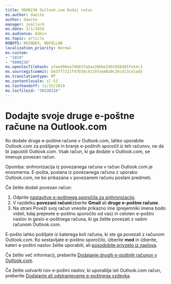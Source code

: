 ```yaml
---
title: 9000236 Outlook.com Dodaj račun
ms.author: daeite
author: daeite
manager: joallard
ms.date: 3/1/2019
ms.audience: Admin
ms.topic: article
ROBOTS: NOINDEX, NOFOLLOW
localization_priority: Normal
ms.custom:
- "1819"
- "9000236"
ms.openlocfilehash: a7eed96ea74b037adaa39bbe2d91936d65fe54c3
ms.sourcegitcommit: b43f77221f47b50c41197a448a9c26c423ce1ad5
ms.translationtype: MT
ms.contentlocale: sl-SI
ms.lasthandoff: 11/15/2019
ms.locfileid: "36538216"
---
```

# <a name="add-your-other-email-accounts-to-outlookcom"></a>Dodajte svoje druge e-poštne račune na Outlook.com

Ko dodate druge e-poštne račune v Outlook.com, lahko uporabite Outlook.com za pošiljanje in branje e-poštnih sporočil iz teh računov, ne da bi zapustili Outlook.com. Vsak račun, ki ga dodate v Outlook.com, se imenuje povezan račun.

Opomba: sinhronizacija iz povezanega računa v račun Outlook.com je enosmerna. E-pošta, poslana iz povezanega računa z uporabo Outlook.com, ne bo prikazana v povezanem računu poslani predmeti.

Če želite dodati povezan račun:

1. Odprite [nastavitve e-poštnega sporočila za sinhronizacijo](https://go.microsoft.com/fwlink/?linkid=875264).
2. V razdelku **povezani računi**izberite **Gmail** ali **druge e-poštne račune**.
3. Na strani Poveži svoj račun vnesite prikazno ime (prejemniki imena bodo videli, kdaj prejmete e-poštno sporočilo od vas) in celoten e-poštni naslov in geslo e-poštnega računa, ki ga želite povezati z vašim računom Outlook.com.

E-pošto lahko pošiljate iz katerega koli računa, ki ste ga povezali z računom Outlook.com. Ko sestavljate e-poštno sporočilo, izberite **med** in izberite, kateri e-poštni naslov želite uporabiti, ali [posodobite privzeto iz naslova](https://go.microsoft.com/fwlink/?linkid=875264).

Če želite več informacij, preberite [Dodajanje drugih e-poštnih računov v Outlook.com](https://support.office.com/article/c5224df4-5885-4e79-91ba-523aa743f0ba?wt.mc_id=Office_Outlook_com_Alchemy).

Če želite ustvariti nov e-poštni naslov, ki uporablja isti Outlook.com račun, preberite [Dodajanje ali odstranjevanje e-poštnega vzdevka](https://support.office.com/article/459b1989-356d-40fa-a689-8f285b13f1f2?wt.mc_id=Office_Outlook_com_Alchemy).